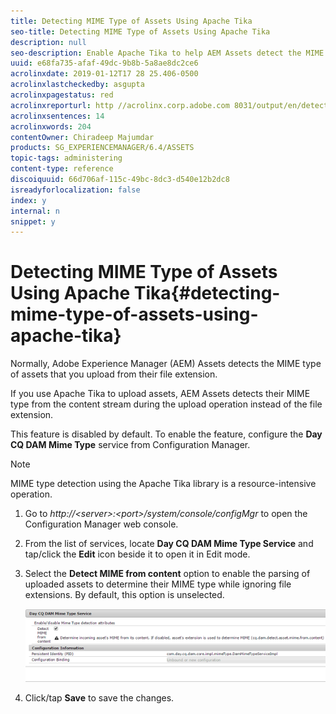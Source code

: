 ```yaml
---
title: Detecting MIME Type of Assets Using Apache Tika
seo-title: Detecting MIME Type of Assets Using Apache Tika
description: null
seo-description: Enable Apache Tika to help AEM Assets detect the MIME type of assets from the content stream during the upload operation instead of the file extension.
uuid: e68fa735-afaf-49dc-9b8b-5a8ae8dc2ce6
acrolinxdate: 2019-01-12T17 28 25.406-0500
acrolinxlastcheckedby: asgupta
acrolinxpagestatus: red
acrolinxreporturl: http //acrolinx.corp.adobe.com 8031/output/en/detect_asset_mime_type_with_tika_krs_workflow_f3c2f2ccebf6138e_125_report.xml
acrolinxsentences: 14
acrolinxwords: 204
contentOwner: Chiradeep Majumdar
products: SG_EXPERIENCEMANAGER/6.4/ASSETS
topic-tags: administering
content-type: reference
discoiquuid: 66d706af-115c-49bc-8dc3-d540e12b2dc8
isreadyforlocalization: false
index: y
internal: n
snippet: y
---
```


# Detecting MIME Type of Assets Using Apache Tika{#detecting-mime-type-of-assets-using-apache-tika}

Normally, Adobe Experience Manager (AEM) Assets detects the MIME type of assets that you upload from their file extension.

If you use Apache Tika to upload assets, AEM Assets detects their MIME type from the content stream during the upload operation instead of the file extension.

This feature is disabled by default. To enable the feature, configure the **Day CQ DAM Mime Type** service from Configuration Manager.

>[!NOTE]
>
>MIME type detection using the Apache Tika library is a resource-intensive operation.

1. Go to *http://&lt;server&gt;:&lt;port&gt;/system/console/configMgr* to open the Configuration Manager web console.
1. From the list of services, locate **Day CQ DAM Mime Type Service** and tap/click the **Edit** icon beside it to open it in Edit mode.   

1. Select the **Detect MIME from content** option to enable the parsing of uploaded assets to determine their MIME type while ignoring file extensions. By default, this option is unselected.

   ![](assets/chlimage_1-287.png)

1. Click/tap **Save** to save the changes.


